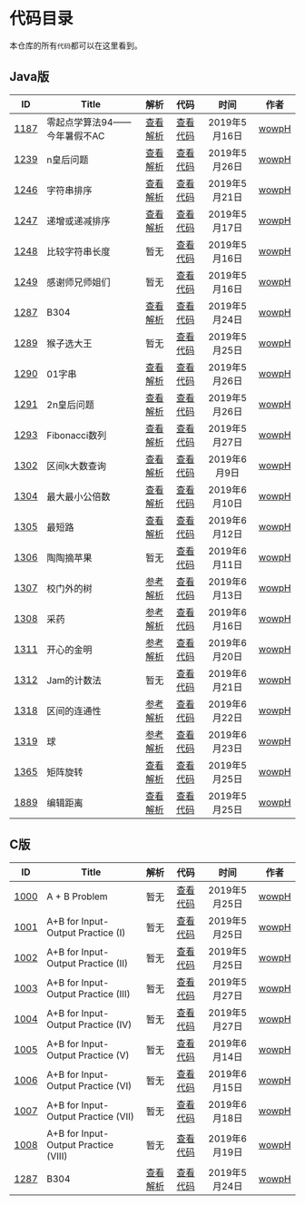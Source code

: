 # 代码目录

本仓库的所有`代码`都可以在这里看到。

## Java版

<!--建议将浏览器缩放比设为100%-->
<!--Shift + Alt + F格式化表格-->
|                            ID                            | Title                        |                                解析                                |                        代码                        |     时间      |               作者                |
| :------------------------------------------------------: | ---------------------------- | :----------------------------------------------------------------: | :------------------------------------------------: | :-----------: | :-------------------------------: |
| [1187](http://acm.wust.edu.cn/problem.php?id=1187&soj=0) | 零起点学算法94——今年暑假不AC | [查看解析](https://blog.csdn.net/pfdvnah/article/details/88859428) |  [查看代码](Java版/1100~1199/1187今年暑假不AC.md)  | 2019年5月16日 | [wowpH](https://github.com/wowpH) |
| [1239](http://acm.wust.edu.cn/problem.php?id=1239&soj=0) | n皇后问题                    | [查看解析](https://blog.csdn.net/pfdvnah/article/details/89031894) |   [查看代码](Java版/1200~1299/1239n皇后问题.md)    | 2019年5月26日 | [wowpH](https://github.com/wowpH) |
| [1246](http://acm.wust.edu.cn/problem.php?id=1246&soj=0) | 字符串排序                   | [查看解析](https://blog.csdn.net/pfdvnah/article/details/90051981) |   [查看代码](Java版/1200~1299/1246字符串排序.md)   | 2019年5月21日 | [wowpH](https://github.com/wowpH) |
| [1247](http://acm.wust.edu.cn/problem.php?id=1247&soj=0) | 递增或递减排序               | [查看解析](https://blog.csdn.net/pfdvnah/article/details/90074704) | [查看代码](Java版/1200~1299/1247递增或递减排序.md) | 2019年5月17日 | [wowpH](https://github.com/wowpH) |
| [1248](http://acm.wust.edu.cn/problem.php?id=1248&soj=0) | 比较字符串长度               |                                暂无                                | [查看代码](Java版/1200~1299/1248比较字符串长度.md) | 2019年5月16日 | [wowpH](https://github.com/wowpH) |
| [1249](http://acm.wust.edu.cn/problem.php?id=1249&soj=0) | 感谢师兄师姐们               |                                暂无                                | [查看代码](Java版/1200~1299/1249感谢师兄师姐们.md) | 2019年5月16日 | [wowpH](https://github.com/wowpH) |
| [1287](http://acm.wust.edu.cn/problem.php?id=1287&soj=0) | B304                         | [查看解析](https://blog.csdn.net/pfdvnah/article/details/90485994) |      [查看代码](Java版/1200~1299/1287B304.md)      | 2019年5月24日 | [wowpH](https://github.com/wowpH) |
| [1289](http://acm.wust.edu.cn/problem.php?id=1289&soj=0) | 猴子选大王                   |                                暂无                                |   [查看代码](Java版/1200~1299/1289猴子选大王.md)   | 2019年5月25日 | [wowpH](https://github.com/wowpH) |
| [1290](http://acm.wust.edu.cn/problem.php?id=1290&soj=0) | 01字串                       | [查看解析](https://blog.csdn.net/pfdvnah/article/details/90575869) |     [查看代码](Java版/1200~1299/129001字串.md)     | 2019年5月26日 | [wowpH](https://github.com/wowpH) |
| [1291](http://acm.wust.edu.cn/problem.php?id=1291&soj=0) | 2n皇后问题                   | [查看解析](https://blog.csdn.net/pfdvnah/article/details/90580214) |   [查看代码](Java版/1200~1299/12912n皇后问题.md)   | 2019年5月26日 | [wowpH](https://github.com/wowpH) |
| [1293](http://acm.wust.edu.cn/problem.php?id=1293&soj=0) | Fibonacci数列                | [查看解析](https://blog.csdn.net/pfdvnah/article/details/90613234) | [查看代码](Java版/1200~1299/1293Fibonacci数列.md)  | 2019年5月27日 | [wowpH](https://github.com/wowpH) |
| [1302](http://acm.wust.edu.cn/problem.php?id=1302&soj=0) | 区间k大数查询                | [查看解析](https://blog.csdn.net/pfdvnah/article/details/91348462) | [查看代码](Java版/1300~1399/1302区间k大数查询.md)  | 2019年6月9日  | [wowpH](https://github.com/wowpH) |
| [1304](http://acm.wust.edu.cn/problem.php?id=1304&soj=0) | 最大最小公倍数               | [查看解析](https://blog.csdn.net/pfdvnah/article/details/91359555) | [查看代码](Java版/1300~1399/1304最大最小公倍数.md) | 2019年6月10日 | [wowpH](https://github.com/wowpH) |
| [1305](http://acm.wust.edu.cn/problem.php?id=1305&soj=0) | 最短路                       | [查看解析](https://blog.csdn.net/pfdvnah/article/details/91373596) |     [查看代码](Java版/1300~1399/1305最短路.md)     | 2019年6月12日 | [wowpH](https://github.com/wowpH) |
| [1306](http://acm.wust.edu.cn/problem.php?id=1306&soj=0) | 陶陶摘苹果                   |                                暂无                                |   [查看代码](Java版/1300~1399/1306陶陶摘苹果.md)   | 2019年6月11日 | [wowpH](https://github.com/wowpH) |
| [1307](http://acm.wust.edu.cn/problem.php?id=1307&soj=0) | 校门外的树                   | [参考解析](https://blog.csdn.net/pfdvnah/article/details/91409847) |   [查看代码](Java版/1300~1399/1307校门外的树.md)   | 2019年6月13日 | [wowpH](https://github.com/wowpH) |
| [1308](http://acm.wust.edu.cn/problem.php?id=1308&soj=0) | 采药                         | [参考解析](https://blog.csdn.net/pfdvnah/article/details/92155737) |      [查看代码](Java版/1300~1399/1308采药.md)      | 2019年6月16日 | [wowpH](https://github.com/wowpH) |
| [1311](http://acm.wust.edu.cn/problem.php?id=1311&soj=0) | 开心的金明                   | [参考解析](https://blog.csdn.net/pfdvnah/article/details/92798343) |   [查看代码](Java版/1300~1399/1311开心的金明.md)   | 2019年6月20日 | [wowpH](https://github.com/wowpH) |
| [1312](http://acm.wust.edu.cn/problem.php?id=1312&soj=0) | Jam的计数法                  |                                暂无                                |  [查看代码](Java版/1300~1399/1312Jam的计数法.md)   | 2019年6月21日 | [wowpH](https://github.com/wowpH) |
| [1318](http://acm.wust.edu.cn/problem.php?id=1318&soj=0) | 区间的连通性                 | [参考解析](https://blog.csdn.net/pfdvnah/article/details/93320561) |  [查看代码](Java版/1300~1399/1318区间的连通性.md)  | 2019年6月22日 | [wowpH](https://github.com/wowpH) |
| [1319](http://acm.wust.edu.cn/problem.php?id=1319&soj=0) | 球                           | [参考解析](https://blog.csdn.net/pfdvnah/article/details/93356519) |       [查看代码](Java版/1300~1399/1319球.md)       | 2019年6月23日 | [wowpH](https://github.com/wowpH) |
| [1365](http://acm.wust.edu.cn/problem.php?id=1365&soj=0) | 矩阵旋转                     | [查看解析](https://blog.csdn.net/pfdvnah/article/details/90544373) |    [查看代码](Java版/1300~1399/1365矩阵旋转.md)    | 2019年5月25日 | [wowpH](https://github.com/wowpH) |
| [1889](http://acm.wust.edu.cn/problem.php?id=1889&soj=0) | 编辑距离                     | [查看解析](https://blog.csdn.net/pfdvnah/article/details/90527366) |    [查看代码](Java版/1800~1899/1889编辑距离.md)    | 2019年5月25日 | [wowpH](https://github.com/wowpH) |

## C版

<!--建议将浏览器缩放比设为100%-->
|                            ID                            | Title                                |                                解析                                |                               代码                                |     时间      |               作者                |
| :------------------------------------------------------: | ------------------------------------ | :----------------------------------------------------------------: | :---------------------------------------------------------------: | :-----------: | :-------------------------------: |
| [1000](http://acm.wust.edu.cn/problem.php?id=1000&soj=0) | A + B Problem                        |                                暂无                                |            [查看代码](C版/1000~1099/1000A+BProblem.md)            | 2019年5月25日 | [wowpH](https://github.com/wowpH) |
| [1001](http://acm.wust.edu.cn/problem.php?id=1001&soj=0) | A+B for Input-Output Practice (I)    |                                暂无                                |  [查看代码](C版/1000~1099/1001A+BforInput-OutputPractice(I).md)   | 2019年5月25日 | [wowpH](https://github.com/wowpH) |
| [1002](http://acm.wust.edu.cn/problem.php?id=1002&soj=0) | A+B for Input-Output Practice (II)   |                                暂无                                |  [查看代码](C版/1000~1099/1002A+BforInput-OutputPractice(II).md)  | 2019年5月25日 | [wowpH](https://github.com/wowpH) |
| [1003](http://acm.wust.edu.cn/problem.php?id=1003&soj=0) | A+B for Input-Output Practice (III)  |                                暂无                                | [查看代码](C版/1000~1099/1003A+BforInput-OutputPractice(III).md)  | 2019年5月27日 | [wowpH](https://github.com/wowpH) |
| [1004](http://acm.wust.edu.cn/problem.php?id=1004&soj=0) | A+B for Input-Output Practice (IV)   |                                暂无                                |  [查看代码](C版/1000~1099/1004A+BforInput-OutputPractice(IV).md)  | 2019年5月27日 | [wowpH](https://github.com/wowpH) |
| [1005](http://acm.wust.edu.cn/problem.php?id=1005&soj=0) | A+B for Input-Output Practice (V)    |                                暂无                                |  [查看代码](C版/1000~1099/1005A+BforInput-OutputPractice(V).md)   | 2019年6月14日 | [wowpH](https://github.com/wowpH) |
| [1006](http://acm.wust.edu.cn/problem.php?id=1006&soj=0) | A+B for Input-Output Practice (VI)   |                                暂无                                |  [查看代码](C版/1000~1099/1006A+BforInput-OutputPractice(VI).md)  | 2019年6月15日 | [wowpH](https://github.com/wowpH) |
| [1007](http://acm.wust.edu.cn/problem.php?id=1007&soj=0) | A+B for Input-Output Practice (VII)  |                                暂无                                | [查看代码](C版/1000~1099/1007A+BforInput-OutputPractice(VII).md)  | 2019年6月18日 | [wowpH](https://github.com/wowpH) |
| [1008](http://acm.wust.edu.cn/problem.php?id=1008&soj=0) | A+B for Input-Output Practice (VIII) |                                暂无                                | [查看代码](C版/1000~1099/1008A+BforInput-OutputPractice(VIII).md) | 2019年6月19日 | [wowpH](https://github.com/wowpH) |
| [1287](http://acm.wust.edu.cn/problem.php?id=1287&soj=0) | B304                                 | [查看解析](https://blog.csdn.net/pfdvnah/article/details/90485994) |               [查看代码](C版/1200~1299/1287B304.md)               | 2019年5月24日 | [wowpH](https://github.com/wowpH) |

